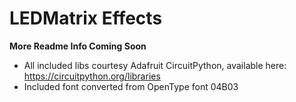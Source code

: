 # LEDMatrix Effects

**More Readme Info Coming Soon**

- All included libs courtesy Adafruit CircuitPython, available here: https://circuitpython.org/libraries
- Included font converted from OpenType font 04B03